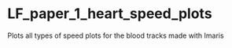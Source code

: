 # LF_paper_1_heart_speed_plots
Plots all types of speed plots for the blood tracks made with Imaris

